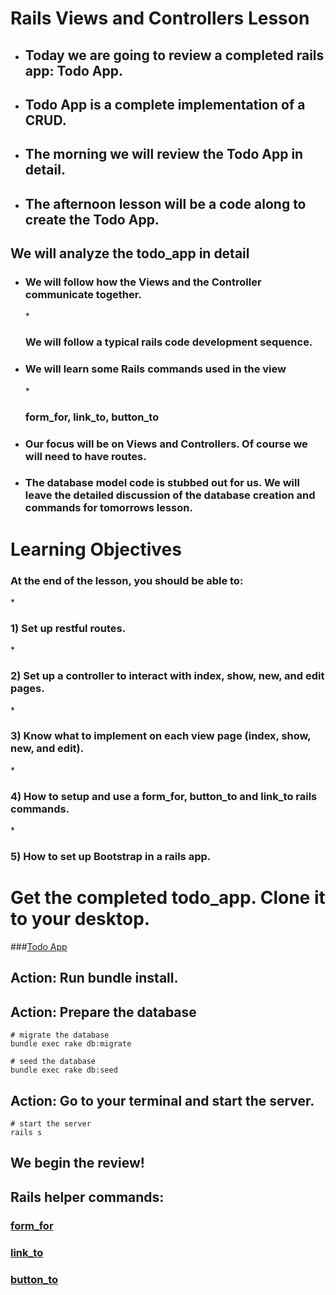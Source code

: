 # Rails Views and Controllers Lesson
* <h2>Today we are going to review a completed rails app: Todo App.</h2>
* <h2> Todo App is a complete implementation of a CRUD.</h2>
* <h2> The morning we will review the Todo App in detail. </h2>
* <h2> The afternoon lesson will be a code along to create the Todo App. </h2>
	
## We will analyze the todo_app in detail

* <h3> We will follow how the Views and the Controller communicate together. </h3>
	* <h3> We will follow a  typical rails code development sequence. </h3>
	
* <h3> We will learn some Rails commands used in the view </h3>
	* <h3> form_for, link_to, button_to </h3> 
* <h3> Our focus will be on Views and Controllers. Of course we will need to have routes. </h3>
* <h3> The database model code is stubbed out for us. We will leave the detailed discussion of the database creation and commands for tomorrows lesson. </h3>

# Learning Objectives
<h3> At the end of the lesson, you should be able to: </h3>
* <h3> 1) Set up restful routes.  </h3>
* <h3> 2) Set up a controller to interact with index, show, new, and edit pages. </h3>
* <h3> 3) Know what to implement on each view page (index, show, new, and edit). </h3>
*  <h3> 4) How to setup and use a form_for, button_to and link_to rails commands. </h3>
*  <h3> 5) How to set up Bootstrap in a rails app. </h3>


# Get the completed todo_app. Clone it to your desktop.

###[Todo App](https://github.com/spencereldred/rails_todo_app/tree/master)

## Action: Run bundle install.
## Action: Prepare the database
	# migrate the database
	bundle exec rake db:migrate
	
	# seed the database
	bundle exec rake db:seed

## Action: Go to your terminal and start the server.
	# start the server
	rails s

## We begin the review! 

## Rails helper commands:

### [form_for](http://api.rubyonrails.org/classes/ActionView/Helpers/FormHelper.html)

### [link_to](http://api.rubyonrails.org/classes/ActionView/Helpers/UrlHelper.html#method-i-link_to)

### [button_to](http://api.rubyonrails.org/classes/ActionView/Helpers/UrlHelper.html#method-i-button_to)

